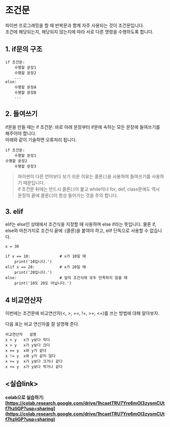 # 조건문

파이썬 프로그래밍을 할 때 반복문과 함께 자주 사용되는 것이 조건문입니다.  
조건에 해당되는지, 해당되지 않는지에 따라 서로 다른 명령을 수행하도록 합니다.  

## 1. if문의 구조 
```
if 조건문:
    수행할 문장1
    수행할 문장2
    ...
else:
    수행할 문장A
    수행할 문장B
    ...
```
## 2. 들여쓰기

if문을 만들 때는 if 조건문: 바로 아래 문장부터 if문에 속하는 모든 문장에 들여쓰기를 해주어야 합니다.  
아래와 같이 기술하면 오류처리 됩니다.
```
if 조건문:
    수행할 문장1
수행할 문장2
    수행할 문장3
 ```
> 파이썬이 다른 언어보다 보기 쉬운 이유는 콜론(:)을 사용하여 들여쓰기를 사용하기 때문입니다.   
> if 조건문 뒤에는 반드시 콜론(:)이 붙고 while이나 for, def, class문에도 역시 문장의 끝에 콜론(:)이 항상 들어가는 것을 주의 합니다.   

## 3. elif   

elif는 else인 상태에서 조건식을 지정할 때 사용하며 else if라는 뜻입니다. 물론 if, else와 마찬가지로 조건식 끝에 :(콜론)을 붙여야 하고, elif 단독으로 사용할 수 없습니다.
```
x = 30
 
if x == 10:             # x가 10일 때
    print('10입니다.')
elif x == 20:           # x가 20일 때
    print('20입니다.')
else:                   # 앞의 조건식에 모두 만족하지 않을 때
    print('10도 20도 아닙니다.')
```

## 4 비교연산자
이번에는 조건문에 비교연산자(<, >, ==, !=, >=, <=)를 쓰는 방법에 대해 알아보자.

다음 표는 비교 연산자를 잘 설명해 준다.
```
비교연산자	설명
x < y	x가 y보다 작다
x > y	x가 y보다 크다
x == y	x와 y가 같다
x != y	x와 y가 같지 않다
x >= y	x가 y보다 크거나 같다
x <= y	x가 y보다 작거나 같다
```
## <실습link>

#### colab으로 실습하기: [https://colab.research.google.com/drive/1hcaetTRU7Yre6mOI3zysmCUtf7hzIiGP?usp=sharing](https://colab.research.google.com/drive/1hcaetTRU7Yre6mOI3zysmCUtf7hzIiGP?usp=sharing)

